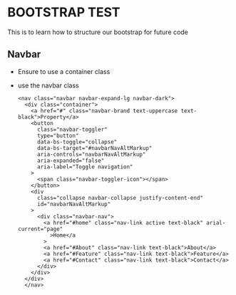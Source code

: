 # BOOTSTRAP TEST
This is to learn how to structure our bootstrap for future code
## Navbar
- Ensure to use a container class
- use the navbar class

      <nav class="navbar navbar-expand-lg navbar-dark">
        <div class="container">
          <a href="#" class="navbar-brand text-uppercase text-black">Property</a>
          <button
            class="navbar-toggler"
            type="button"
            data-bs-toggle="collapse"
            data-bs-target="#navbarNavAltMarkup"
            aria-controls="navbarNavAltMarkup"
            aria-expanded="false"
            aria-label="Toggle navigation"
          >
            <span class="navbar-toggler-icon"></span>
          </button>
          <div
            class="collapse navbar-collapse justify-content-end"
            id="navbarNavAltMarkup"
          >
            <div class="navbar-nav">
              <a href="#home" class="nav-link active text-black" arial-current="page"
                >Home</a
              >
              <a href="#About" class="nav-link text-black">About</a>
              <a href="#Feature" class="nav-link text-black">Feature</a>
              <a href="#Contact" class="nav-link text-black">Contact</a>
            </div>
          </div>
        </div>
        </nav>